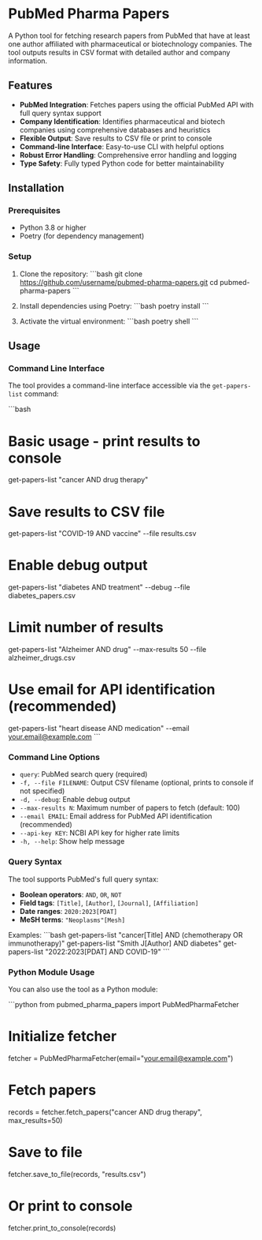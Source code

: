 # PubMed Pharma Papers

A Python tool for fetching research papers from PubMed that have at least one author affiliated with pharmaceutical or biotechnology companies. The tool outputs results in CSV format with detailed author and company information.

## Features

- **PubMed Integration**: Fetches papers using the official PubMed API with full query syntax support
- **Company Identification**: Identifies pharmaceutical and biotech companies using comprehensive databases and heuristics
- **Flexible Output**: Save results to CSV file or print to console
- **Command-line Interface**: Easy-to-use CLI with helpful options
- **Robust Error Handling**: Comprehensive error handling and logging
- **Type Safety**: Fully typed Python code for better maintainability

## Installation

### Prerequisites

- Python 3.8 or higher
- Poetry (for dependency management)

### Setup

1. Clone the repository:
\`\`\`bash
git clone https://github.com/username/pubmed-pharma-papers.git
cd pubmed-pharma-papers
\`\`\`

2. Install dependencies using Poetry:
\`\`\`bash
poetry install
\`\`\`

3. Activate the virtual environment:
\`\`\`bash
poetry shell
\`\`\`

## Usage

### Command Line Interface

The tool provides a command-line interface accessible via the `get-papers-list` command:

\`\`\`bash
# Basic usage - print results to console
get-papers-list "cancer AND drug therapy"

# Save results to CSV file
get-papers-list "COVID-19 AND vaccine" --file results.csv

# Enable debug output
get-papers-list "diabetes AND treatment" --debug --file diabetes_papers.csv

# Limit number of results
get-papers-list "Alzheimer AND drug" --max-results 50 --file alzheimer_drugs.csv

# Use email for API identification (recommended)
get-papers-list "heart disease AND medication" --email your.email@example.com
\`\`\`

### Command Line Options

- `query`: PubMed search query (required)
- `-f, --file FILENAME`: Output CSV filename (optional, prints to console if not specified)
- `-d, --debug`: Enable debug output
- `--max-results N`: Maximum number of papers to fetch (default: 100)
- `--email EMAIL`: Email address for PubMed API identification (recommended)
- `--api-key KEY`: NCBI API key for higher rate limits
- `-h, --help`: Show help message

### Query Syntax

The tool supports PubMed's full query syntax:

- **Boolean operators**: `AND`, `OR`, `NOT`
- **Field tags**: `[Title]`, `[Author]`, `[Journal]`, `[Affiliation]`
- **Date ranges**: `2020:2023[PDAT]`
- **MeSH terms**: `"Neoplasms"[Mesh]`

Examples:
\`\`\`bash
get-papers-list "cancer[Title] AND (chemotherapy OR immunotherapy)"
get-papers-list "Smith J[Author] AND diabetes"
get-papers-list "2022:2023[PDAT] AND COVID-19"
\`\`\`

### Python Module Usage

You can also use the tool as a Python module:

\`\`\`python
from pubmed_pharma_papers import PubMedPharmaFetcher

# Initialize fetcher
fetcher = PubMedPharmaFetcher(email="your.email@example.com")

# Fetch papers
records = fetcher.fetch_papers("cancer AND drug therapy", max_results=50)

# Save to file
fetcher.save_to_file(records, "results.csv")

# Or print to console
fetcher.print_to_console(records)
